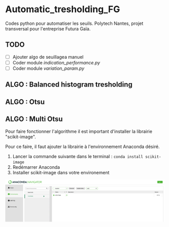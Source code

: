 # Automatic_tresholding_FG
Codes python pour automatiser les seuils. Polytech Nantes, projet transversal pour l'entreprise Futura Gaïa. 

## TODO

- [ ] Ajouter algo de seuillagea manuel
- [ ] Coder module _indication_performance.py_
- [ ] Coder module _variation_param.py_

## ALGO : Balanced histogram tresholding

## ALGO : Otsu 

## ALGO : Multi Otsu 

Pour faire fonctionner l'algorithme il est important d'installer la librairie "scikit-image".

Pour ce faire, il faut ajouter la librairie à l'environnement Anaconda désiré.

1. Lancer la commande suivante dans le terminal : `conda install scikit-image`
2. Redémarrer Anaconda
3. Installer scikit-image dans votre environement

 ![installation scikit-image](images/scikit-installation.png) 
